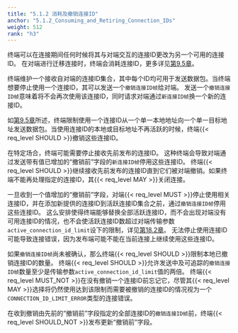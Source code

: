 ```yaml
---
title: "5.1.2 消耗及撤销连接ID"
anchor: "5.1.2_Consuming_and_Retiring_Connection_IDs"
weight: 512
rank: "h3"
---
```


终端可以在连接期间任何时候将其与对端交互的连接ID更改为另一个可用的连接ID。
在对端进行迁移连接时，终端会消耗连接ID，更多详见[第9.5章]()。

终端维护一个接收自对端的连接ID集合，其中每个ID均可用于发送数据包。当终端想要停止使用一个连接ID，其可以发送一个`撤销连接ID帧`给对端。
发送一个`撤销连接ID帧`意味着将不会再次使用该连接ID，同时请求对端通过`新连接ID帧`换一个新的连接ID。

如[第9.5章]()所述，终端限制使用一个连接ID从一个单一本地地址向一个单一目标地址发送数据包。当使用连接ID的本地或目标地址不再活跃的时候，终端{{< req_level SHOULD >}}撤销这些连接ID。

在特定场合，终端可能需要停止接收先前发布的连接ID。
这种终端会导致对端通过发送带有值已增加的“撤销前”字段的`新连接ID帧`停用这些连接ID。
终端{{< req_level SHOULD >}}继续接收先前发布的连接ID直到它们被对端撤销。如果终端不能再处理指定的连接ID，其{{< req_level MAY >}}关闭连接。

一旦收到一个值增加的“撤销前”字段，对端{{< req_level MUST >}}停止使用相关连接ID，并在添加新提供的连接ID到活跃连接ID集合之前，通过`撤销连接ID帧`停用这些连接ID。
这么安排使得终端能够替换全部活跃连接ID，而不会出现对端没有可用连接ID的情况，也不会使活跃连接ID数超过对端传输参数`active_connection_id_limit`设下的限制，详见[第18.2章]()。
无法停止使用连接ID可能导致连接错误，因为发布端可能不能在当前连接上继续使用这些连接ID。

如果`撤销连接ID帧`尚未被确认，那么终端{{< req_level SHOULD >}}限制本地已撤销连接ID的数量。
终端{{< req_level SHOULD >}}允许发送中及可追踪的`撤销连接ID帧`数量至少是传输参数`active_connection_id_limit`值的两倍。
终端{{< req_level MUST_NOT >}}在没有撤销一个连接ID前忘记它，尽管其{{< req_level MAY >}}选择将仍然使用达到该限制而需要被撤销的连接ID的情况视为一个`CONNECTION_ID_LIMIT_ERROR`类型的连接错误。

在收到撤销由先前的“撤销前”字段指定的全部连接ID的`撤销连接ID帧`前，终端{{< req_level SHOULD_NOT >}}发布更新“撤销前”字段。
